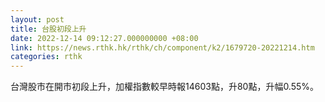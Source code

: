 ```yaml
---
layout: post
title: 台股初段上升
date: 2022-12-14 09:12:27.000000000 +08:00
link: https://news.rthk.hk/rthk/ch/component/k2/1679720-20221214.htm
categories: rthk
---
```


台灣股市在開市初段上升，加權指數較早時報14603點，升80點，升幅0.55%。
